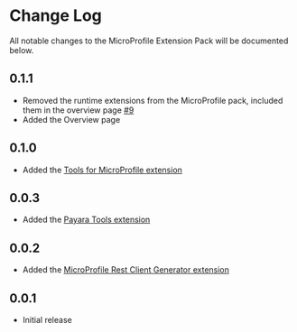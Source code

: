 # Change Log

All notable changes to the MicroProfile Extension Pack will be documented below.

## 0.1.1
- Removed the runtime extensions from the MicroProfile pack, included them in the overview page [#9](https://github.com/MicroShed/vscode-microprofile-pack/issues/9)
- Added the Overview page 

## 0.1.0
- Added the [Tools for MicroProfile extension](https://marketplace.visualstudio.com/items?itemName=redhat.vscode-microprofile)

## 0.0.3
- Added the [Payara Tools extension](https://marketplace.visualstudio.com/items?itemName=Payara.payara-vscode)

## 0.0.2
- Added the [MicroProfile Rest Client Generator extension](https://marketplace.visualstudio.com/items?itemName=MicroProfile-Community.mp-rest-client-generator-vscode-ext)

## 0.0.1
- Initial release
